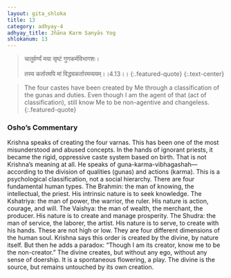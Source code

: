 ```yaml
---
layout: gita_shloka
title: 13
category: adhyay-4
adhyay_title: Jñāna Karm Sanyās Yog
shlokanum: 13
---
```


> चातुर्वर्ण्यं मया सृष्टं गुणकर्मविभागशः।<br><br>तस्य कर्तारमपि मां विद्ध्यकर्तारमव्ययम्।।4.13।।
{:.featured-quote}
{:.text-center}

> The four castes have been created by Me through a classification of the gunas and duties. Even though I am the agent of that (act of classification), still know Me to be non-agentive and changeless.
{:.featured-quote}

### Osho’s Commentary
Krishna speaks of creating the four varnas. This has been one of the most misunderstood and abused concepts. In the hands of ignorant priests, it became the rigid, oppressive caste system based on birth.
That is not Krishna’s meaning at all. He speaks of guna-karma-vibhagashah—according to the division of qualities (gunas) and actions (karma). This is a psychological classification, not a social hierarchy. There are four fundamental human types.
The Brahmin: the man of knowing, the intellectual, the priest. His intrinsic nature is to seek knowledge.
The Kshatriya: the man of power, the warrior, the ruler. His nature is action, courage, and will.
The Vaishya: the man of wealth, the merchant, the producer. His nature is to create and manage prosperity.
The Shudra: the man of service, the laborer, the artist. His nature is to serve, to create with his hands.
These are not high or low. They are four different dimensions of the human soul. Krishna says this order is created by the divine, by nature itself. But then he adds a paradox: “Though I am its creator, know me to be the non-creator.” The divine creates, but without any ego, without any sense of doership. It is a spontaneous flowering, a play. The divine is the source, but remains untouched by its own creation.
